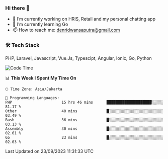 ### Hi there 👋

- 🔭 I’m currently working on HRIS, Retail and my personal chatting app
- 🌱 I’m currently learning Go
- 📫 How to reach me: denridwansaputra@gmail.com


### 🛠 Tech Stack
PHP, Laravel, Javascript, Vue.Js, Typescipt, Angular, Ionic, Go, Python


<!--START_SECTION:waka-->
![Code Time](http://img.shields.io/badge/Code%20Time-3%2C724%20hrs%2054%20mins-blue)

📊 **This Week I Spent My Time On** 

```text
🕑︎ Time Zone: Asia/Jakarta

💬 Programming Languages: 
PHP                      15 hrs 46 mins      ████████████████████░░░░░   81.17 % 
Other                    40 mins             █░░░░░░░░░░░░░░░░░░░░░░░░   03.49 % 
Bash                     36 mins             █░░░░░░░░░░░░░░░░░░░░░░░░   03.13 % 
Assembly                 30 mins             █░░░░░░░░░░░░░░░░░░░░░░░░   02.61 % 
Go                       23 mins             █░░░░░░░░░░░░░░░░░░░░░░░░   02.03 % 
```


 Last Updated on 23/09/2023 11:31:33 UTC
<!--END_SECTION:waka-->
